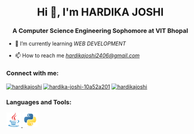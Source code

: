 <h1 align="center">Hi 👋, I'm HARDIKA JOSHI</h1>
<h3 align="center">A Computer Science Engineering Sophomore at VIT Bhopal</h3>

- 🌱 I’m currently learning *WEB DEVELOPMENT*

- 📫 How to reach me *hardikajoshi2406@gmail.com*

<h3 align="left">Connect with me:</h3>
<p align="left">
<a href="https://twitter.com/_hardikajoshi_" target="blank"><img align="center" src="https://raw.githubusercontent.com/rahuldkjain/github-profile-readme-generator/master/src/images/icons/Social/twitter.svg" alt="hardikajoshi" height="30" width="40" /></a>
<a href="https://linkedin.com/in/hardika-joshi-10a52a201" target="blank"><img align="center" src="https://raw.githubusercontent.com/rahuldkjain/github-profile-readme-generator/master/src/images/icons/Social/linked-in-alt.svg" alt="hardika-joshi-10a52a201" height="30" width="40" /></a>
<a href="https://instagram.com/_hardikajoshi_" target="blank"><img align="center" src="https://raw.githubusercontent.com/rahuldkjain/github-profile-readme-generator/master/src/images/icons/Social/instagram.svg" alt="hardikajoshi" height="30" width="40" /></a>
</p>

<h3 align="left">Languages and Tools:</h3>
<p align="left"> <a href="https://www.java.com" target="_blank"> <img src="https://raw.githubusercontent.com/devicons/devicon/master/icons/java/java-original.svg" alt="java" width="40" height="40"/> </a> <a href="https://www.python.org" target="_blank"> <img src="https://raw.githubusercontent.com/devicons/devicon/master/icons/python/python-original.svg" alt="python" width="40" height="40"/> </a> </p>

<!--
**hardikajoshi/hardikajoshi** is a ✨ _special_ ✨ repository because its `README.md` (this file) appears on your GitHub profile.

Here are some ideas to get you started:

- 🔭 I’m currently working on ...
- 🌱 I’m currently learning ...
- 👯 I’m looking to collaborate on ...
- 🤔 I’m looking for help with ...
- 💬 Ask me about ...
- 📫 How to reach me: ...
- 😄 Pronouns: ...
- ⚡ Fun fact: ...
-->
